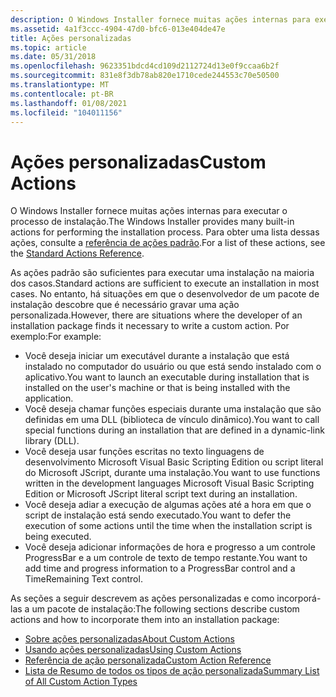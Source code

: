 ```yaml
---
description: O Windows Installer fornece muitas ações internas para executar o processo de instalação. Para obter uma lista dessas ações, consulte a referência de ações padrão.
ms.assetid: 4a1f3ccc-4904-47d0-bfc6-013e404de47e
title: Ações personalizadas
ms.topic: article
ms.date: 05/31/2018
ms.openlocfilehash: 9623351bdcd4cd109d2112724d13e0f9ccaa6b2f
ms.sourcegitcommit: 831e8f3db78ab820e1710cede244553c70e50500
ms.translationtype: MT
ms.contentlocale: pt-BR
ms.lasthandoff: 01/08/2021
ms.locfileid: "104011156"
---
```

# <a name="custom-actions"></a><span data-ttu-id="1eaf4-104">Ações personalizadas</span><span class="sxs-lookup"><span data-stu-id="1eaf4-104">Custom Actions</span></span>

<span data-ttu-id="1eaf4-105">O Windows Installer fornece muitas ações internas para executar o processo de instalação.</span><span class="sxs-lookup"><span data-stu-id="1eaf4-105">The Windows Installer provides many built-in actions for performing the installation process.</span></span> <span data-ttu-id="1eaf4-106">Para obter uma lista dessas ações, consulte a [referência de ações padrão](standard-actions-reference.md).</span><span class="sxs-lookup"><span data-stu-id="1eaf4-106">For a list of these actions, see the [Standard Actions Reference](standard-actions-reference.md).</span></span>

<span data-ttu-id="1eaf4-107">As ações padrão são suficientes para executar uma instalação na maioria dos casos.</span><span class="sxs-lookup"><span data-stu-id="1eaf4-107">Standard actions are sufficient to execute an installation in most cases.</span></span> <span data-ttu-id="1eaf4-108">No entanto, há situações em que o desenvolvedor de um pacote de instalação descobre que é necessário gravar uma ação personalizada.</span><span class="sxs-lookup"><span data-stu-id="1eaf4-108">However, there are situations where the developer of an installation package finds it necessary to write a custom action.</span></span> <span data-ttu-id="1eaf4-109">Por exemplo:</span><span class="sxs-lookup"><span data-stu-id="1eaf4-109">For example:</span></span>

-   <span data-ttu-id="1eaf4-110">Você deseja iniciar um executável durante a instalação que está instalado no computador do usuário ou que está sendo instalado com o aplicativo.</span><span class="sxs-lookup"><span data-stu-id="1eaf4-110">You want to launch an executable during installation that is installed on the user's machine or that is being installed with the application.</span></span>
-   <span data-ttu-id="1eaf4-111">Você deseja chamar funções especiais durante uma instalação que são definidas em uma DLL (biblioteca de vínculo dinâmico).</span><span class="sxs-lookup"><span data-stu-id="1eaf4-111">You want to call special functions during an installation that are defined in a dynamic-link library (DLL).</span></span>
-   <span data-ttu-id="1eaf4-112">Você deseja usar funções escritas no texto linguagens de desenvolvimento Microsoft Visual Basic Scripting Edition ou script literal do Microsoft JScript, durante uma instalação.</span><span class="sxs-lookup"><span data-stu-id="1eaf4-112">You want to use functions written in the development languages Microsoft Visual Basic Scripting Edition or Microsoft JScript literal script text during an installation.</span></span>
-   <span data-ttu-id="1eaf4-113">Você deseja adiar a execução de algumas ações até a hora em que o script de instalação está sendo executado.</span><span class="sxs-lookup"><span data-stu-id="1eaf4-113">You want to defer the execution of some actions until the time when the installation script is being executed.</span></span>
-   <span data-ttu-id="1eaf4-114">Você deseja adicionar informações de hora e progresso a um controle ProgressBar e a um controle de texto de tempo restante.</span><span class="sxs-lookup"><span data-stu-id="1eaf4-114">You want to add time and progress information to a ProgressBar control and a TimeRemaining Text control.</span></span>

<span data-ttu-id="1eaf4-115">As seções a seguir descrevem as ações personalizadas e como incorporá-las a um pacote de instalação:</span><span class="sxs-lookup"><span data-stu-id="1eaf4-115">The following sections describe custom actions and how to incorporate them into an installation package:</span></span>

-   [<span data-ttu-id="1eaf4-116">Sobre ações personalizadas</span><span class="sxs-lookup"><span data-stu-id="1eaf4-116">About Custom Actions</span></span>](about-custom-actions.md)
-   [<span data-ttu-id="1eaf4-117">Usando ações personalizadas</span><span class="sxs-lookup"><span data-stu-id="1eaf4-117">Using Custom Actions</span></span>](using-custom-actions.md)
-   [<span data-ttu-id="1eaf4-118">Referência de ação personalizada</span><span class="sxs-lookup"><span data-stu-id="1eaf4-118">Custom Action Reference</span></span>](custom-action-reference.md)
-   [<span data-ttu-id="1eaf4-119">Lista de Resumo de todos os tipos de ação personalizada</span><span class="sxs-lookup"><span data-stu-id="1eaf4-119">Summary List of All Custom Action Types</span></span>](summary-list-of-all-custom-action-types.md)

 

 



